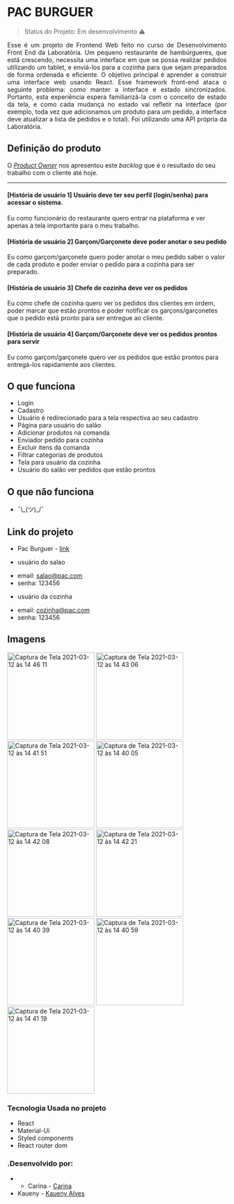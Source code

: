 
<h1 align="justify"> PAC BURGUER</h1>

> Status do Projeto: Em desenvolvimento :warning:






<p align="justify"> Esse é um projeto de Frontend Web feito no curso de Desenvolvimento Front End da Laboratória. 
Um pequeno restaurante de hambúrgueres, que está crescendo, necessita uma interface em que se possa realizar pedidos utilizando um tablet, e enviá-los para a cozinha para que sejam preparados de forma ordenada e eficiente.
O objetivo principal é aprender a construir uma interface web usando React. Esse framework front-end ataca o seguinte problema: como manter a interface e estado sincronizados. Portanto, esta experiência espera familiarizá-la com o conceito de estado da tela, e como cada mudança no estado vai refletir na interface (por exemplo, toda vez que adicionamos um produto para um pedido, a interface deve atualizar a lista de pedidos e o total).
Foi utilizando uma API própria da Laboratória.
 </p>

 <h2 align="justify"> Definição do produto</h2>

O [_Product Owner_](https://www.youtube.com/watch?v=7lhnYbmovb4) nos apresentou
este _backlog_ que é o resultado do seu trabalho com o cliente até hoje.

---

#### [**História de usuário 1**] Usuário deve ter seu perfil (login/senha) para acessar o sistema.

Eu como funcionário do restaurante quero entrar na plataforma e ver apenas a tela importante para o meu trabalho.

#### [**História de usuário 2**] Garçom/Garçonete deve poder anotar o seu pedido

Eu como garçom/garçonete quero poder anotar o meu pedido saber o valor de cada
produto e poder enviar o pedido para a cozinha para ser preparado.

#### [**História de usuário 3**] Chefe de cozinha deve ver os pedidos

Eu como chefe de cozinha quero ver os pedidos dos clientes em ordem, poder marcar que estão prontos e poder notificar os garçons/garçonetes que o pedido está pronto para ser entregue ao cliente.

#### [**História de usuário 4**] Garçom/Garçonete deve ver os pedidos prontos para servir

Eu como garçom/garçonete quero ver os pedidos que estão prontos para entregá-los rapidamente aos clientes.

## O que funciona

- Login
- Cadastro
- Usuário é redirecionado para a tela respectiva ao seu cadastro
- Página para usuário do salão
- Adicionar produtos na comanda
- Enviador pedido para cozinha
- Excluir itens da comanda
- Filtrar categorias de produtos
- Tela para usuário da cozinha
- Usuário do salão ver pedidos que estão prontos


## O que não funciona

- ¯\\\_(ツ)\_/¯




## Link do projeto
- Pac Burguer - [link](https://pac-burguers.vercel.app/)

* usuário do salao 
- email: salao@pac.com
- senha: 123456

* usuário da cozinha 
- email: cozinha@pac.com
- senha: 123456


## Imagens
<div>

<img width="200" alt="Captura de Tela 2021-03-12 às 14 46 11" src="https://user-images.githubusercontent.com/63555634/110978127-c1a71e80-8341-11eb-90af-826093d7a06b.png">


<img width="200" alt="Captura de Tela 2021-03-12 às 14 43 06" src="https://user-images.githubusercontent.com/63555634/110977778-50676b80-8341-11eb-8996-714ccd1e7343.png">

<img width="200" alt="Captura de Tela 2021-03-12 às 14 41 51" src="https://user-images.githubusercontent.com/63555634/110977803-5bba9700-8341-11eb-8b79-77a5a894fa36.png">

<img width="200" alt="Captura de Tela 2021-03-12 às 14 40 05" src="https://user-images.githubusercontent.com/63555634/110977848-65dc9580-8341-11eb-8916-4a8410c987f5.png">

<img width="200" alt="Captura de Tela 2021-03-12 às 14 42 08" src="https://user-images.githubusercontent.com/63555634/110977883-70972a80-8341-11eb-8ebe-d0903b382024.png">

<img width="200" alt="Captura de Tela 2021-03-12 às 14 42 21" src="https://user-images.githubusercontent.com/63555634/110977893-73921b00-8341-11eb-9f79-d56509c0e496.png">

<img width="200" alt="Captura de Tela 2021-03-12 às 14 40 39" src="https://user-images.githubusercontent.com/63555634/110977910-7856cf00-8341-11eb-80c8-67209dede64e.png">

<img width="200" alt="Captura de Tela 2021-03-12 às 14 40 59" src="https://user-images.githubusercontent.com/63555634/110977918-7ab92900-8341-11eb-8fcc-3433fc4486a7.png">

<img width="200" alt="Captura de Tela 2021-03-12 às 14 41 19" src="https://user-images.githubusercontent.com/63555634/110977922-7c82ec80-8341-11eb-9542-0e57724b3438.png">
</div>


<h3 align="justify"> Tecnologia Usada no projeto</h3>

- React
- Material-Ui
- Styled components
- React router dom


### .Desenvolvido por:

* - Carina - [Carina](https://github.com/karina1602)
* Kaueny - [Kaueny Alves](https://github.com/Kaueny-Alves)

